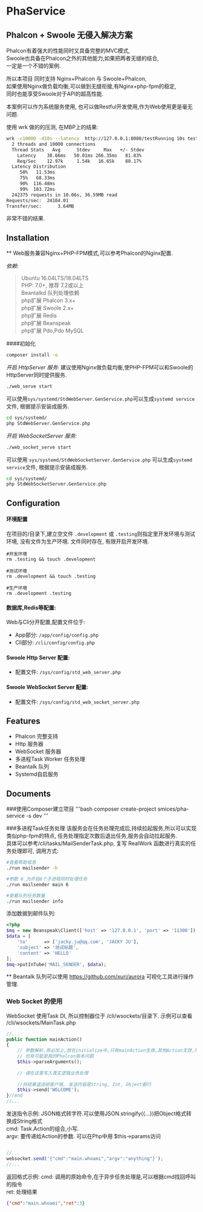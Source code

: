 # PhaService

## Phalcon + Swoole 无侵入解决方案

Phalcon有着强大的性能同时又具备完整的MVC模式,    
Swoole也具备在Phalcon之外的其他能力,如果把两者无缝的结合,   
一定是一个不错的案例.   

所以本项目 同时支持 Nginx+Phalcon 与 Swoole+Phalcon,   
如果使用Nginx做负载均衡,可以做到无缝衔接,有Nginx+php-fpm的稳定,   
同时也能享受Swoole对于API的超高性能.   

本案例可以作为系统服务使用, 也可以做Restful开发使用,作为Web使用更是毫无问题. 

使用 wrk 做的的压测, 在MBP上的结果:

```bash
wrk -c10000 -d10s --latency  http://127.0.0.1:8080/testRunning 10s test @ http://127.0.0.1:8080/test
  2 threads and 10000 connections
  Thread Stats   Avg      Stdev     Max   +/- Stdev
    Latency    38.66ms   50.01ms 266.35ms   81.83%
    Req/Sec    12.97k     1.54k   16.65k    88.17%
  Latency Distribution
     50%   11.53ms
     75%   68.33ms
     90%  116.48ms
     99%  183.72ms
  242375 requests in 10.06s, 36.59MB read
Requests/sec:  24104.01
Transfer/sec:      3.64MB
```

非常不错的结果. 

## Installation

** Web服务兼容Nginx+PHP-FPM模式,可以参考Phalcon的Nginx配置.

*依赖*:

> Ubuntu 16.04LTS/18.04LTS   
> PHP: 7.0+, 推荐 7.2或以上    
> Beantalkd 队列处理依赖    
> php扩展 Phalcon 3.x+    
> php扩展 Swoole 2.x+    
> php扩展 Redis  
> php扩展 Beanspeak  
> php扩展 Pdo,Pdo MySQL  

####初始化

```bash
composer install -o
```

*开启 HttpServer 服务:*
建议使用Nginx做负载均衡,使PHP-FPM可以和Swoole的HttpServer同时提供服务. 

```bash
./web_serve start
```

可以使用`sys/systemd/StdWebServer.GenService.php`可以生成`systemd service`文件,
根据提示安装成服务.

```bash
cd sys/systemd/
php StdWebServer.GenService.php
```

*开启 WebSocketServer 服务:*
```bash
./web_socket_serve start
```

可以使用 `sys/systemd/StdWebSocketServer.GenService.php` 可以生成`systemd service`文件,
根据提示安装成服务.

```bash
cd sys/systemd/
php StdWebSocketServer.GenService.php
```


## Configuration
#### 环境配置
在项目的/目录下,建立空文件 `.development` 或 `.testing`则指定里开发环境与测试环境, 没有文件为生产环境. 文件同时存在, 有限开启开发环境. 
```
#开发环境
rm .testing && touch .development 

#测试环境
rm .development && touch .testing 

#生产环境
rm .development .testing 
```

#### 数据库,Redis等配置:
Web与Cli分开配置,配置文件位于:
* App部分: `/app/config/config.php`   
* Cli部分: `/cli/config/config.php`

#### Swoole Http Server 配置:
* 配置文件: `/sys/config/std_web_server.php`

#### Swoole WebSocket Server 配置:
* 配置文件: `/sys/config/std_web_socket_server.php`


## Features
* Phalcon 完整支持  
* Http 服务器
* WebSocket 服务器
* 多进程Task Worker 任务处理  
* Beantalk 队列
* Systemd自启服务


## Documents

###使用Composer建立项目
'''bash
composer create-project smices/pha-service -s dev
'''

###多进程Task任务处理
该服务会在任务处理完成后,持续拉起服务,所以可以实现类似php-fpm的特点, 任务处理指定次数后退出任务,服务会自动拉起服务.   
具体可以参考/cli/tasks/MailSenderTask.php, 复写 RealWork 函数进行真实的任务处理即可, 调用方式:   
```bash
#查看帮助信息
./run mailsender -h

#参数 6 为开启6个子进程同时处理任务
./run mailsender main 6 

#查看队列任务数量
./run mailsender info

```
添加数据到邮件队列:
```php
<?php
$mq = new Beanspeak\Client(['host' => '127.0.0.1', 'port' => '11300']);
$data = [
    'to'      => ['jacky.ju@qq.com', 'JACKY JU'],
    'subject' => '测试标题',
    'content' => 'HELLO'
];
$mq->putInTube('MAIL_SENDER', $data);
```

** Beantalk 队列可以使用 https://github.com/xuri/aurora 可视化工具进行操作管理.


### Web Socket 的使用
WebSocket 使用Task DI, 所以控制器位于 /cli/wsockets/目录下.
示例可以查看 /cli/wsockets/MainTask.php
```php
//...
public function mainAction()
{
    // 参数解析,务必加上,放在initialize中,只有mainAction生效,其他Action无效,所以请务必啰嗦的加上
    // 也有可能是我的Phalcon版本问题
    $this->parseArguments(); 
    
    // 请在这里写入真实逻辑业务处理
    
    //将结果返送给客户端, 发送内容是String, Int, Object都行
    $this->send('WELCOME');
}//end
//...    
```

发送指令示例:
JSON格式转字符.可以使用JSON.stringify({...})把Object格式转换成String格式   
cmd: Task.Action的组合,小写.   
argv: 要传递给Action的参数. 可以在Php中用 $this->params访问   
```javascript

//...
websocket.send('{"cmd":"main.whoami","argv":"anything"}');
//...

```

返回格式示例:
cmd: 调用的原始命令,在于异步任务处理是,可以根据cmd找回呼叫的指令   
ret: 处理结果
```json
{"cmd":"main.whoami","ret":3}
```

